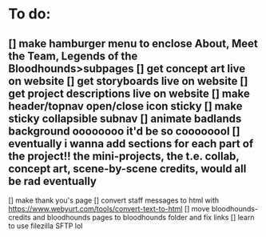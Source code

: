 # To do:
[] make hamburger menu to enclose About, Meet the Team, Legends of the Bloodhounds>subpages 
[] get concept art live on website
[] get storyboards live on website
[] get project descriptions live on website
[] make header/topnav open/close icon sticky
[] make sticky collapsible subnav
[] animate badlands background oooooooo it'd be so coooooool
[] eventually i wanna add sections for each part of the project!! the mini-projects, the t.e. collab, concept art, scene-by-scene credits, would all be rad eventually
------------------------
[] make thank you's page 
[] convert staff messages to html with https://www.webyurt.com/tools/convert-text-to-html
[] move bloodhounds-credits and bloodhounds pages to bloodhounds folder and fix links
[] learn to use filezilla SFTP lol